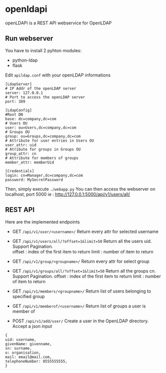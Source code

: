 # openldapi
openLDAPi is a REST API webservice for OpenLDAP

## Run webserver
You have to install 2 pyhton modules:
- python-ldap 
- flask

Edit `apildap.conf` with your openLDAP informations

```
[LdapServer]
# IP Addr of the openLDAP server
server: 127.0.0.1
# Port to access the openLDAP server
port: 389

[LdapConfig]
#Root DN
base: dc=company,dc=com
# Users OU
user: ou=Users,dc=company,dc=com
# Groups OU
group: ou=Groups,dc=company,dc=com
# Attribute for user entries in Users OU
user_attr: uid
# Atribute for groups in Groups OU
group_attr: cn
# Attribute for members of groups
member_attr: memberUid

[Credentials]
login: cn=Manager,dc=company,dc=com
password: MySecretPassword
```

Then, simply execute `./webapp.py` 
You can then access the webserver on localhost, port 5000
ie : http://127.0.0.1:5000/api/v1/users/all/

## REST API
Here are the implemented endpoints
- GET `/api/v1/user/<username>/`
  Return every attr for selected username

- GET `/api/v1/users/all/?offset=1&limit=50`
  Return all the users uid. 
  Support Pagination.  
  offset : index of the first item to return 
  limit : number of item to return
  
- GET `/api/v1/group/<groupname>/`
  Return every attr for select group

- GET `/api/v1/groups/all/?offset=1&limit=50`
  Return all the groups cn.
  Support Pagination. 
  offset : index of the first item to return
  limit : number of item to return
  
- GET `/api/v1/members/<groupname>/` 
  Return list of users belonging to specified group

- GET `/api/v1/memberof/<username>/`
  Return list of groups a user is member of

- POST `/api/v1/add/user/`
  Create a user in the OpenLDAP directory. Accept a json input
```
{
uid: username,
givenName: givenname,
sn: surname,
o: organisation,
mail: email@mail.com,
telephoneNumber: 0555555555,
}
```
